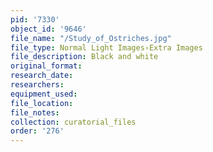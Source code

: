 ```yaml
---
pid: '7330'
object_id: '9646'
file_name: "/Study_of_Ostriches.jpg"
file_type: Normal Light Images›Extra Images
file_description: Black and white
original_format:
research_date:
researchers:
equipment_used:
file_location:
file_notes:
collection: curatorial_files
order: '276'
---
```

